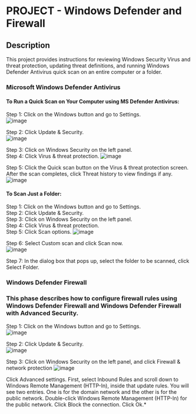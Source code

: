 # PROJECT - Windows Defender and Firewall

## Description
This project provides instructions for reviewing Windows Security Virus and threat protection, updating threat definitions, and running Windows Defender Antivirus quick scan on an entire computer or a folder.

### Microsoft Windows Defender Antivirus

#### To Run a Quick Scan on Your Computer using MS Defender Antivirus:
Step 1: Click on the Windows button and go to Settings.  
![image](https://github.com/ookelvyn/Microsoft-Windows-Defender-and-Firewall/assets/30266503/03fdeebd-59f2-4663-8d03-990b71065d92)

Step 2: Click Update & Security.  
![image](https://github.com/ookelvyn/Microsoft-Windows-Defender-and-Firewall/assets/30266503/1dc88d46-f4b8-43ee-9b33-411d9f88b1b6)

Step 3: Click on Windows Security on the left panel.  
Step 4: Click Virus & threat protection.
![image](https://github.com/ookelvyn/Microsoft-Windows-Defender-and-Firewall/assets/30266503/73c66fa1-6d36-472f-bc19-9f751bb14b96)

Step 5: Click the Quick scan button on the Virus & threat protection screen. After the scan completes, click Threat history to view findings if any.
![image](https://github.com/ookelvyn/Microsoft-Windows-Defender-and-Firewall/assets/30266503/fef6b582-d196-4b91-a114-0a7626f75101)


#### To Scan Just a Folder:
Step 1: Click on the Windows button and go to Settings.  
Step 2: Click Update & Security.  
Step 3: Click on Windows Security on the left panel.  
Step 4: Click Virus & threat protection.  
Step 5: Click Scan options. 
![image](https://github.com/ookelvyn/Microsoft-Windows-Defender-and-Firewall/assets/30266503/c2d9dc4a-67fd-4ea3-9a74-a9bd85c2995e)

Step 6: Select Custom scan and click Scan now.  
![image](https://github.com/ookelvyn/Microsoft-Windows-Defender-and-Firewall/assets/30266503/5cfed9a1-899e-4292-bda4-f6840343d188)

Step 7: In the dialog box that pops up, select the folder to be scanned, click Select Folder.


### Windows Defender Firewall
### This phase describes how to configure firewall rules using Windows Defender Firewall and Windows Defender Firewall with Advanced Security.
Step 1: Click on the Windows button and go to Settings.  
![image](https://github.com/ookelvyn/Microsoft-Windows-Defender-and-Firewall/assets/30266503/03fdeebd-59f2-4663-8d03-990b71065d92)

Step 2: Click Update & Security.  
![image](https://github.com/ookelvyn/Microsoft-Windows-Defender-and-Firewall/assets/30266503/1dc88d46-f4b8-43ee-9b33-411d9f88b1b6)

Step 3: Click on Windows Security on the left panel, and click Firewall & network protection
![image](https://github.com/ookelvyn/Microsoft-Windows-Defender-and-Firewall/assets/30266503/908d6c92-ce49-4407-9325-1020d66f76a8)


Click Advanced settings. First, select Inbound Rules and scroll down to Windows Remote Management (HTTP-In), inside that update rules. You will see two entries. One is for the domain network and the other is for the public network. Double-click Windows Remote Management (HTTP-In) for the public network. Click Block the connection. Click Ok.*
